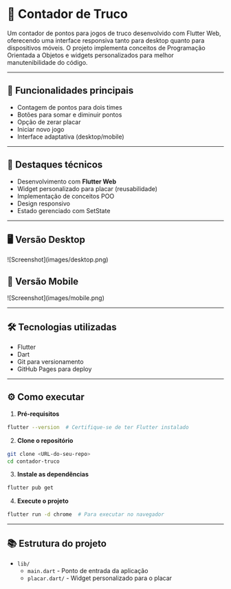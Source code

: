 # 🎲 Contador de Truco

Um contador de pontos para jogos de truco desenvolvido com Flutter Web, oferecendo uma interface responsiva tanto para desktop quanto para dispositivos móveis. O projeto implementa conceitos de Programação Orientada a Objetos e widgets personalizados para melhor manutenibilidade do código.

---

## 📌 Funcionalidades principais
- Contagem de pontos para dois times
- Botões para somar e diminuir pontos
- Opção de zerar placar
- Iniciar novo jogo
- Interface adaptativa (desktop/mobile)

---

## 🎨 Destaques técnicos
- Desenvolvimento com **Flutter Web**
- Widget personalizado para placar (reusabilidade)
- Implementação de conceitos POO
- Design responsivo
- Estado gerenciado com SetState

---

## 🖥️ Versão Desktop
<div align="center">
</div>
![Screenshot](images/desktop.png)

## 📱 Versão Mobile
<div align="center">
</div>
![Screenshot](images/mobile.png)

---

## 🛠️ Tecnologias utilizadas
- Flutter
- Dart
- Git para versionamento
- GitHub Pages para deploy

---

## ⚙️ Como executar

1. **Pré-requisitos**
```bash
flutter --version  # Certifique-se de ter Flutter instalado
```

2. **Clone o repositório**
```bash
git clone <URL-do-seu-repo>
cd contador-truco
```

3. **Instale as dependências**
```bash
flutter pub get
```

4. **Execute o projeto**
```bash
flutter run -d chrome  # Para executar no navegador
```

---

## 📚 Estrutura do projeto
- `lib/`
  - `main.dart` - Ponto de entrada da aplicação
  - `placar.dart/` - Widget personalizado para o placar

